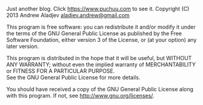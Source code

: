 Just another blog. Click https://www.puchuu.com to see it.
Copyright (C) 2013 Andrew Aladjev <aladjev.andrew@gmail.com>

This program is free software: you can redistribute it and/or modify it under the terms of the GNU General Public License as published by the Free Software Foundation, either version 3 of the License, or (at your option) any later version.

This program is distributed in the hope that it will be useful, but WITHOUT ANY WARRANTY; without even the implied warranty of MERCHANTABILITY or FITNESS FOR A PARTICULAR PURPOSE.  
See the GNU General Public License for more details.

You should have received a copy of the GNU General Public License along with this program.  If not, see <http://www.gnu.org/licenses/>.
